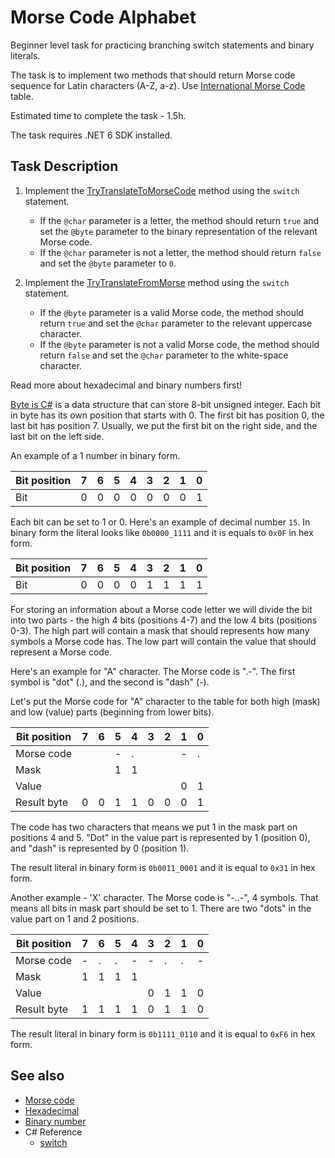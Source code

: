 # Morse Code Alphabet

Beginner level task for practicing branching switch statements and binary literals.

The task is to implement two methods that should return Morse code sequence for Latin characters (A-Z, a-z). Use [International Morse Code](https://en.wikipedia.org/wiki/Morse_code) table.

Estimated time to complete the task - 1.5h.

The task requires .NET 6 SDK installed.


## Task Description

1. Implement the [TryTranslateToMorseCode](MorseCodeAlphabet/Translator.cs#L5) method using the `switch` statement.
    * If the `@char` parameter is a letter, the method should return `true` and set the `@byte` parameter to the binary representation of the relevant Morse code.
    * If the `@char` parameter is not a letter, the method should return `false` and set the `@byte` parameter to `0`.

2. Implement the [TryTranslateFromMorse](MorseCodeAlphabet/Translator.cs#L22) method using the `switch` statement.
    * If the `@byte` parameter is a valid Morse code, the method should return `true` and set the `@char` parameter to the relevant uppercase character.
    * If the `@byte` parameter is not a valid Morse code, the method should return `false` and set the `@char` parameter to the white-space character.

Read more about hexadecimal and binary numbers first!

[Byte is C#](https://docs.microsoft.com/en-us/dotnet/api/system.byte) is a data structure that can store 8-bit unsigned integer. Each bit in byte has its own position that starts with 0. The first bit has position 0, the last bit has position 7. Usually, we put the first bit on the right side, and the last bit on the left side.

An example of a 1 number in binary form.

| Bit position  | 7 | 6 | 5 | 4 | 3 | 2 | 1 | 0 |
|---------------|---|---|---|---|---|---|---|---|
| Bit           | 0 | 0 | 0 | 0 | 0 | 0 | 0 | 1 |

Each bit can be set to 1 or 0. Here's an example of decimal number `15`. In binary form the literal looks like `0b0000_1111` and it is equals to `0x0F` in hex form.

| Bit position  | 7 | 6 | 5 | 4 | 3 | 2 | 1 | 0 |
|---------------|---|---|---|---|---|---|---|---|
| Bit           | 0 | 0 | 0 | 0 | 1 | 1 | 1 | 1 |

For storing an information about a Morse code letter we will divide the bit into two parts - the high 4 bits (positions 4-7) and the low 4 bits (positions 0-3). The high part will contain a mask that should represents how many symbols a Morse code has. The low part will contain the value that should represent a Morse code.

Here's an example for "A" character. The Morse code is ".-". The first symbol is "dot" (.), and the second is "dash" (-).

Let's put the Morse code for "A" character to the table for both high (mask) and low (value) parts (beginning from lower bits).

| Bit position  | 7 | 6 | 5 | 4 | 3 | 2 | 1 | 0 |
|---------------|---|---|---|---|---|---|---|---|
| Morse code    |   |   | - | . |   |   | - | . |
| Mask          |   |   | 1 | 1 |   |   |   |   |
| Value         |   |   |   |   |   |   | 0 | 1 |
| Result byte   | 0 | 0 | 1 | 1 | 0 | 0 | 0 | 1 |

The code has two characters that means we put 1 in the mask part on positions 4 and 5. "Dot" in the value part is represented by 1 (position 0), and "dash" is represented by 0 (position 1).

The result literal in binary form is `0b0011_0001` and it is equal to `0x31` in hex form.


Another example - 'X' character. The Morse code is "-..-", 4 symbols. That means all bits in mask part should be set to 1. There are two "dots" in the value part on 1 and 2 positions.

| Bit position  | 7 | 6 | 5 | 4 | 3 | 2 | 1 | 0 |
|---------------|---|---|---|---|---|---|---|---|
| Morse code    | - | . | . | - | - | . | . | - |
| Mask          | 1 | 1 | 1 | 1 |   |   |   |   |
| Value         |   |   |   |   | 0 | 1 | 1 | 0 |
| Result byte   | 1 | 1 | 1 | 1 | 0 | 1 | 1 | 0 |

The result literal in binary form is `0b1111_0110` and it is equal to `0xF6` in hex form.


## See also

* [Morse code](https://en.wikipedia.org/wiki/Morse_code)
* [Hexadecimal](https://en.wikipedia.org/wiki/Hexadecimal)
* [Binary number](https://en.wikipedia.org/wiki/Binary_number)
* C# Reference
  * [switch](https://docs.microsoft.com/en-us/dotnet/csharp/language-reference/keywords/switch)
